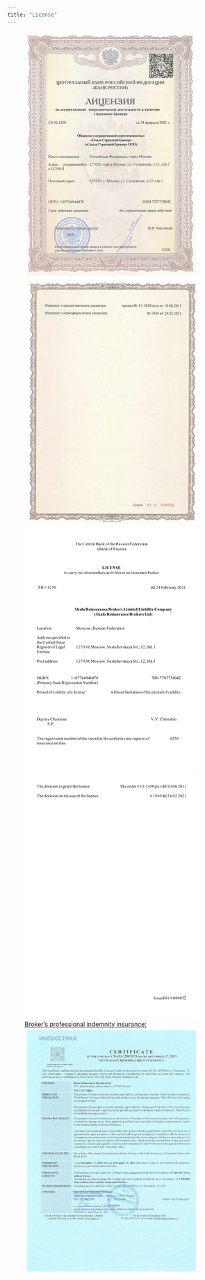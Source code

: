 ```yaml
---
title: "License"
---
```

<figure class="third">
	<a href="/assets/images/license_l.jpg"><img src="/assets/images/license_s.jpg"/></a>
	<a href="/assets/images/license2_l.jpg"><img src="/assets/images/license2_s.jpg"/></a>
	<a href="/assets/images/license_tr.png"><img src="/assets/images/license_tr_s.png"/></a>
	<a href="/assets/images/license2_tr.png"><img src="/assets/images/license_tr2_s.png"/></a>
	<a href="/assets/images/cert_en_l.jpg">
	Broker’s professional indemnity insurance:
	<img src="/assets/images/cert_en_s.jpg"/></a>
</figure>


